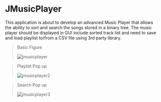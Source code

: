 # JMusicPlayer
This application is about to develop an advanced Music Player that allows the ability to sort and search the songs stored in a binary tree.
The music player should be displayed in GUI include sorted track list and need to save and load playlist to/from a CSV file using 3rd party library.

> Basic Figure
> 
> ![jmusicplayer](https://user-images.githubusercontent.com/74840727/124479273-aec8c600-ddd8-11eb-996e-43d0a874daa8.png)

> Playlist Pop up
> 
> ![jmusicplayer2](https://user-images.githubusercontent.com/74840727/124479878-46c6af80-ddd9-11eb-8cee-1002ac736d47.png)

> Search Pop up
> 
> ![jmusicplayer3](https://user-images.githubusercontent.com/74840727/124479924-5219db00-ddd9-11eb-8476-12519ce63c21.png)

